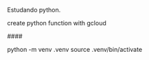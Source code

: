 Estudando python.





create python function with gcloud 

####<!-- https://dev.to/googlecloud/using-secrets-in-google-cloud-functions-5aem -->



python -m venv .venv
source .venv/bin/activate